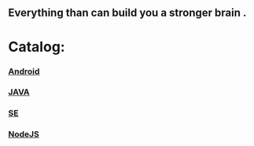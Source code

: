 ## Everything than can build you a stronger brain .



# Catalog:
### [Android](/Android/README.md)
### [JAVA](/Java/README.md)
### [SE](/SE/README.md)
### [NodeJS](NodeJS/READMD.md)



